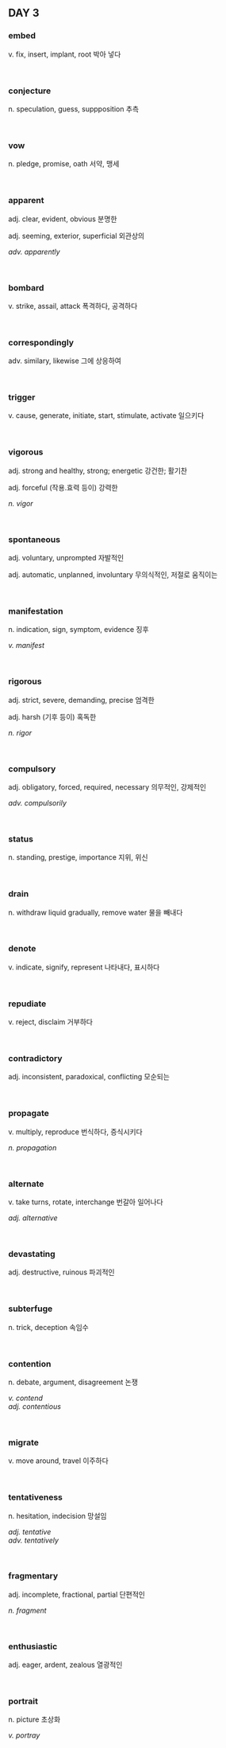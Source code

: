 ## DAY 3

### embed

v. fix, insert, implant, root 박아 넣다

<br>

### conjecture

n. speculation, guess, suppposition 추측

<br>

### vow

n. pledge, promise, oath 서약, 맹세

<br>

### apparent

adj. clear, evident, obvious 분명한

adj. seeming, exterior, superficial 외관상의

_adv. apparently_

<br>

### bombard

v. strike, assail, attack 폭격하다, 공격하다

<br>

### correspondingly

adv. similary, likewise 그에 상응하여

<br>

### trigger

v. cause, generate, initiate, start, stimulate, activate 일으키다

<br>

### vigorous

adj. strong and healthy, strong; energetic 강건한; 활기찬

adj. forceful (작용.효력 등이) 강력한

_n. vigor_

<br>

### spontaneous

adj. voluntary, unprompted 자발적인

adj. automatic, unplanned, involuntary 무의식적인, 저절로 움직이는

<br>

### manifestation

n. indication, sign, symptom, evidence 징후

_v. manifest_

<br>

### rigorous

adj. strict, severe, demanding, precise 엄격한

adj. harsh (기후 등이) 혹독한

_n. rigor_

<br>

### compulsory

adj. obligatory, forced, required, necessary 의무적인, 강제적인

_adv. compulsorily_

<br>

### status

n. standing, prestige, importance 지위, 위신

<br>

### drain

n. withdraw liquid gradually, remove water 물을 빼내다

<br>

### denote

v. indicate, signify, represent 나타내다, 표시하다

<br>

### repudiate

v. reject, disclaim 거부하다

<br>

### contradictory

adj. inconsistent, paradoxical, conflicting 모순되는

<br>

### propagate

v. multiply, reproduce 번식하다, 증식시키다

_n. propagation_

<br>

### alternate

v. take turns, rotate, interchange 번갈아 일어나다

_adj. alternative_

<br>

### devastating

adj. destructive, ruinous 파괴적인

<br>

### subterfuge

n. trick, deception 속임수

<br>

### contention

n. debate, argument, disagreement 논쟁

_v. contend_  
_adj. contentious_

<br>

### migrate

v. move around, travel 이주하다

<br>

### tentativeness

n. hesitation, indecision 망설임

_adj. tentative_  
_adv. tentatively_

<br>

### fragmentary

adj. incomplete, fractional, partial 단편적인

_n. fragment_

<br>

### enthusiastic

adj. eager, ardent, zealous 열광적인

<br>

### portrait

n. picture 초상화

_v. portray_
